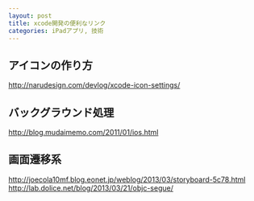 ```yaml
---
layout: post
title: xcode開発の便利なリンク
categories: iPadアプリ, 技術
---
```


## アイコンの作り方
<a href="http://narudesign.com/devlog/xcode-icon-settings/" target="_blank">http://narudesign.com/devlog/xcode-icon-settings/</a>
## バックグラウンド処理

<a href="http://blog.mudaimemo.com/2011/01/ios.html" target="_blank">http://blog.mudaimemo.com/2011/01/ios.html</a>
## 画面遷移系

<a href="http://joecola10mf.blog.eonet.jp/weblog/2013/03/storyboard-5c78.html" target="_blank">http://joecola10mf.blog.eonet.jp/weblog/2013/03/storyboard-5c78.html</a>
<a href="http://lab.dolice.net/blog/2013/03/21/objc-segue/" target="_blank">http://lab.dolice.net/blog/2013/03/21/objc-segue/</a>


